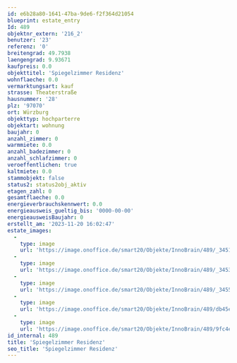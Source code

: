 ```yaml
---
id: e6b28a80-1641-47ba-9de6-f2f364d21054
blueprint: estate_entry
Id: 489
objektnr_extern: '216_2'
benutzer: '23'
referenz: '0'
breitengrad: 49.7938
laengengrad: 9.93671
kaufpreis: 0.0
objekttitel: 'Spiegelzimmer Residenz'
wohnflaeche: 0.0
vermarktungsart: kauf
strasse: Theaterstraße
hausnummer: '28'
plz: '97070'
ort: Würzburg
objekttyp: hochparterre
objektart: wohnung
baujahr: 0
anzahl_zimmer: 0
warmmiete: 0.0
anzahl_badezimmer: 0
anzahl_schlafzimmer: 0
veroeffentlichen: true
kaltmiete: 0.0
stammobjekt: false
status2: status2obj_aktiv
etagen_zahl: 0
gesamtflaeche: 0.0
energieverbrauchskennwert: 0.0
energieausweis_gueltig_bis: '0000-00-00'
energieausweisBaujahr: 0
erstellt_am: '2023-11-20 16:02:47'
estate_images:
  -
    type: image
    url: 'https://image.onoffice.de/smart20/Objekte/InnoBrain/489/_3451.jpg'
  -
    type: image
    url: 'https://image.onoffice.de/smart20/Objekte/InnoBrain/489/_3453.jpg'
  -
    type: image
    url: 'https://image.onoffice.de/smart20/Objekte/InnoBrain/489/_3455.jpg'
  -
    type: image
    url: 'https://image.onoffice.de/smart20/Objekte/InnoBrain/489/db45ef84-ac78-44f7-a76c-39539176180e.jpg'
  -
    type: image
    url: 'https://image.onoffice.de/smart20/Objekte/InnoBrain/489/9fc4ed73-ebdc-406b-9c5d-415b83ab074d.jpg'
id_internal: 489
title: 'Spiegelzimmer Residenz'
seo_title: 'Spiegelzimmer Residenz'
---
```


